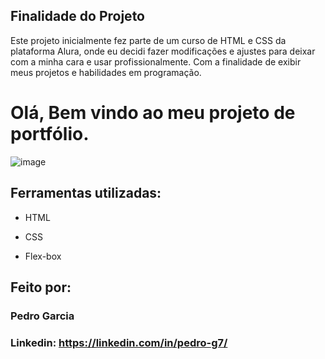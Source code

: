 ## Finalidade do Projeto

Este projeto inicialmente fez parte de um curso de HTML e CSS da plataforma Alura, onde eu decidi fazer modificações e ajustes para deixar com a minha cara e usar profissionalmente. Com a finalidade de exibir meus projetos e habilidades em programação.

# Olá, Bem vindo ao meu projeto de portfólio.

![image]()

## Ferramentas utilizadas:

* HTML

* CSS

* Flex-box

## Feito por:

### Pedro Garcia

### Linkedin: https://linkedin.com/in/pedro-g7/

